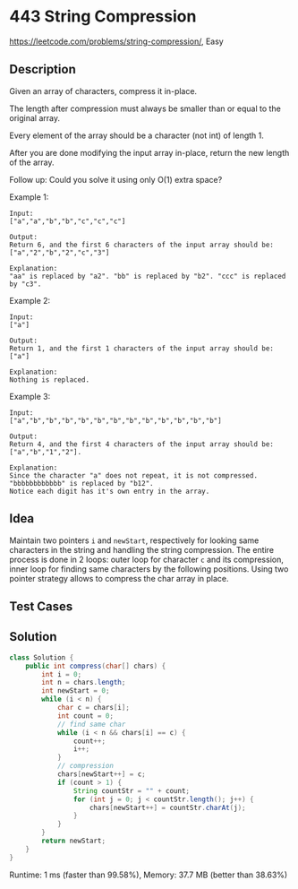 # 443 String Compression

<https://leetcode.com/problems/string-compression/>, Easy

## Description

Given an array of characters, compress it in-place.

The length after compression must always be smaller than or equal to the original array.

Every element of the array should be a character (not int) of length 1.

After you are done modifying the input array in-place, return the new length of the array.


Follow up:
Could you solve it using only O(1) extra space?


Example 1:

```
Input:
["a","a","b","b","c","c","c"]

Output:
Return 6, and the first 6 characters of the input array should be: ["a","2","b","2","c","3"]

Explanation:
"aa" is replaced by "a2". "bb" is replaced by "b2". "ccc" is replaced by "c3".
```

Example 2:

```
Input:
["a"]

Output:
Return 1, and the first 1 characters of the input array should be: ["a"]

Explanation:
Nothing is replaced.
```

Example 3:

```
Input:
["a","b","b","b","b","b","b","b","b","b","b","b","b"]

Output:
Return 4, and the first 4 characters of the input array should be: ["a","b","1","2"].

Explanation:
Since the character "a" does not repeat, it is not compressed. "bbbbbbbbbbbb" is replaced by "b12".
Notice each digit has it's own entry in the array.
```

## Idea

Maintain two pointers `i` and `newStart`, respectively for looking same
characters in the string and handling the string compression. The entire process
is done in 2 loops: outer loop for character `c` and its compression, inner loop
for finding same characters by the following positions. Using two pointer
strategy allows to compress the char array in place.

## Test Cases

## Solution

```java
class Solution {
    public int compress(char[] chars) {
        int i = 0;
        int n = chars.length;
        int newStart = 0;
        while (i < n) {
            char c = chars[i];
            int count = 0;
            // find same char
            while (i < n && chars[i] == c) {
                count++;
                i++;
            }
            // compression
            chars[newStart++] = c;
            if (count > 1) {
                String countStr = "" + count;
                for (int j = 0; j < countStr.length(); j++) {
                    chars[newStart++] = countStr.charAt(j);
                }
            }
        }
        return newStart;
    }
}
```

Runtime: 1 ms (faster than 99.58%), Memory: 37.7 MB (better than 38.63%)
